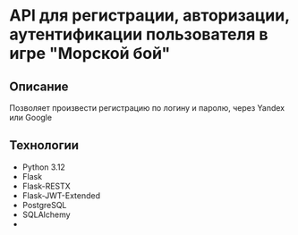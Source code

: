 # API для регистрации, авторизации, аутентификации пользователя в игре "Морской бой"

## Описание

Позволяет произвести регистрацию по логину и паролю, через Yandex или Google

## Технологии

- Python 3.12
- Flask
- Flask-RESTX
- Flask-JWT-Extended
- PostgreSQL
- SQLAlchemy
- 

